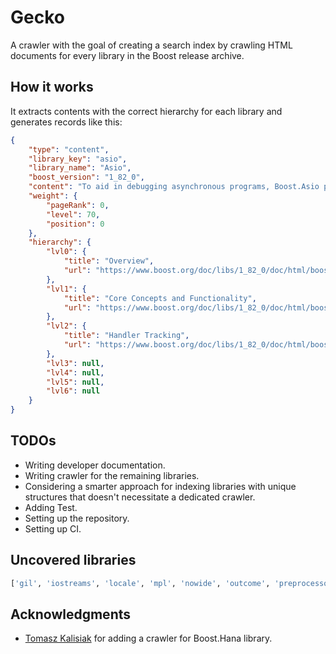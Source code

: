# Gecko

A crawler with the goal of creating a search index by crawling HTML documents for every library in the Boost release archive.

## How it works

It extracts contents with the correct hierarchy for each library and generates records like this:

```JSON
{
    "type": "content",
    "library_key": "asio",
    "library_name": "Asio",
    "boost_version": "1_82_0",
    "content": "To aid in debugging asynchronous programs, Boost.Asio provides support for handler ...",
    "weight": {
        "pageRank": 0,
        "level": 70,
        "position": 0
    },
    "hierarchy": {
        "lvl0": {
            "title": "Overview",
            "url": "https://www.boost.org/doc/libs/1_82_0/doc/html/boost_asio/overview.html"
        },
        "lvl1": {
            "title": "Core Concepts and Functionality",
            "url": "https://www.boost.org/doc/libs/1_82_0/doc/html/boost_asio/overview/core.html"
        },
        "lvl2": {
            "title": "Handler Tracking",
            "url": "https://www.boost.org/doc/libs/1_82_0/doc/html/boost_asio/overview/core/handler_tracking.html"
        },
        "lvl3": null,
        "lvl4": null,
        "lvl5": null,
        "lvl6": null
    }
}
```

## TODOs

- Writing developer documentation.
- Writing crawler for the remaining libraries.
- Considering a smarter approach for indexing libraries with unique structures that doesn't necessitate a dedicated crawler.
- Adding Test.
- Setting up the repository.
- Setting up CI.


## Uncovered libraries

```python
['gil', 'iostreams', 'locale', 'mpl', 'nowide', 'outcome', 'preprocessor', 'wave']
```

## Acknowledgments

- [Tomasz Kalisiak](https://github.com/Bobini1) for adding a crawler for Boost.Hana library.

